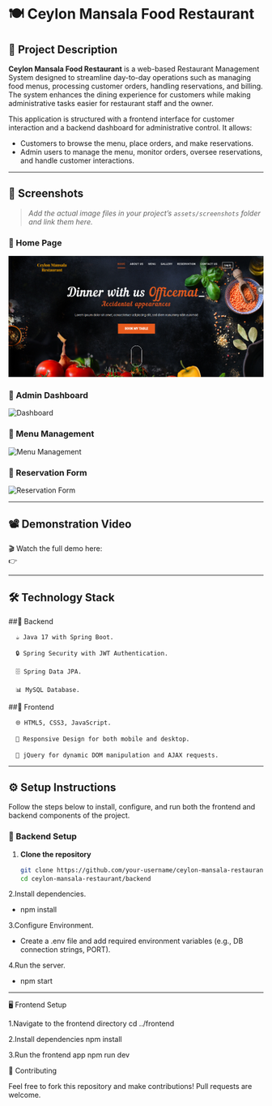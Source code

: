 # 🍽️ Ceylon Mansala Food Restaurant

## 📌 Project Description

**Ceylon Mansala Food Restaurant** is a web-based Restaurant Management System designed to streamline day-to-day operations such as managing food menus, processing customer orders, handling reservations, and billing. The system enhances the dining experience for customers while making administrative tasks easier for restaurant staff and the owner.

This application is structured with a frontend interface for customer interaction and a backend dashboard for administrative control. It allows:

- Customers to browse the menu, place orders, and make reservations.
- Admin users to manage the menu, monitor orders, oversee reservations, and handle customer interactions.

---

## 📸 Screenshots

> _Add the actual image files in your project’s `assets/screenshots` folder and link them here._

### 🔹 Home Page
![Home Page](dashboard.png)

### 🔹 Admin Dashboard
![Dashboard](Screenshot2025-04-20224637.png)

### 🔹 Menu Management
![Menu Management](Screenshot2025-04-20224731.png)

### 🔹 Reservation Form
![Reservation Form](Screenshot2025-04-20221145.png)

---

## 📽️ Demonstration Video

🎬 Watch the full demo here:  
👉 [](#)

---
🛠️ Technology Stack
---

##🔧 Backend

      ☕ Java 17 with Spring Boot.
      
      🔒 Spring Security with JWT Authentication.
      
      🗄️ Spring Data JPA.
      
      📊 MySQL Database.

##🎨 Frontend

      🌐 HTML5, CSS3, JavaScript.
      
      📱 Responsive Design for both mobile and desktop.
      
      🔄 jQuery for dynamic DOM manipulation and AJAX requests.

   ---

## ⚙️ Setup Instructions

Follow the steps below to install, configure, and run both the frontend and backend components of the project.

### 📁 Backend Setup

1. **Clone the repository**
   ```bash
   git clone https://github.com/your-username/ceylon-mansala-restaurant.git
   cd ceylon-mansala-restaurant/backend

2.Install dependencies.
   - npm install
    
3.Configure Environment.
   - Create a .env file and add required environment variables (e.g., DB connection strings, PORT).
    
4.Run the server.
   - npm start

---

🖥️ Frontend Setup

1.Navigate to the frontend directory
    cd ../frontend
    
2.Install dependencies
    npm install
    
3.Run the frontend app
    npm run dev

🤝 Contributing

Feel free to fork this repository and make contributions! Pull requests are welcome.


